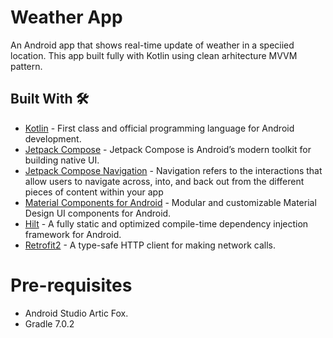 # Weather App
An Android app that shows real-time update of weather in a speciied location. This app built fully with Kotlin using clean arhitecture MVVM pattern.

## Built With 🛠
- [Kotlin](https://kotlinlang.org/) - First class and official programming language for Android development.
- [Jetpack Compose](https://developer.android.com/jetpack/compose) - Jetpack Compose is Android’s modern toolkit for building native UI.
- [Jetpack Compose Navigation](https://developer.android.com/jetpack/compose/navigation) - Navigation refers to the interactions that allow users to navigate across, into, and back out from the different pieces of content within your app
- [Material Components for Android](https://github.com/material-components/material-components-android) - Modular and customizable Material Design UI components for Android.
- [Hilt](https://dagger.dev/hilt/) - A fully static and optimized compile-time dependency injection framework for Android.
- [Retrofit2](https://square.github.io/retrofit/) - A type-safe HTTP client for making network calls.


# Pre-requisites
* Android Studio Artic Fox.
* Gradle 7.0.2